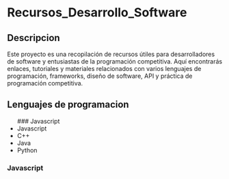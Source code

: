 # Recursos_Desarrollo_Software
## Descripcion
Este proyecto es una recopilación de recursos útiles para desarrolladores de software y entusiastas de la programación competitiva. Aquí encontrarás enlaces, tutoriales y materiales relacionados con varios lenguajes de programación, frameworks, diseño de software, API y práctica de programación competitiva.

<h2>Lenguajes de programacion</h2>
<ul>
### Javascript
  <li>Javascript</li>
  <li>C++</li>
  <li>Java</li>
  <li>Python</li>
</ul>


### Javascript
